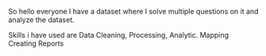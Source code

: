 So hello everyone I have a dataset where I solve multiple questions on it and analyze the dataset.

Skills i have used are    Data Cleaning, Processing, Analytic.
                          Mapping
                          Creating Reports
